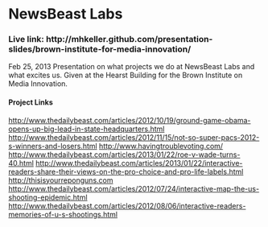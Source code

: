 <h1>NewsBeast Labs</h1>
<h3>Live link: http://mhkeller.github.com/presentation-slides/brown-institute-for-media-innovation/</h3>
<p>Feb 25, 2013 Presentation on what projects we do at NewsBeast Labs and what excites us. Given at the Hearst Building for the Brown Institute on Media Innovation.</p>

<h4>Project Links</h4>

http://www.thedailybeast.com/articles/2012/10/19/ground-game-obama-opens-up-big-lead-in-state-headquarters.html
http://www.thedailybeast.com/articles/2012/11/15/not-so-super-pacs-2012-s-winners-and-losers.html
http://www.havingtroublevoting.com/
http://www.thedailybeast.com/articles/2013/01/22/roe-v-wade-turns-40.html
http://www.thedailybeast.com/articles/2013/01/22/interactive-readers-share-their-views-on-the-pro-choice-and-pro-life-labels.html
http://thisisyourreponguns.com
http://www.thedailybeast.com/articles/2012/07/24/interactive-map-the-us-shooting-epidemic.html
http://www.thedailybeast.com/articles/2012/08/06/interactive-readers-memories-of-u-s-shootings.html
